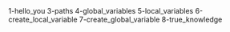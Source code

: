 <o>
1-hello_you
3-paths
4-global_variables
5-local_variables
6-create_local_variable
7-create_global_variable
8-true_knowledge
